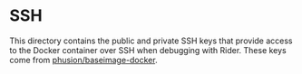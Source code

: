 # SSH

This directory contains the public and private SSH keys that provide access to the Docker container over SSH when debugging with Rider. These keys come from [phusion/baseimage-docker](https://github.com/phusion/baseimage-docker/tree/master/image/services/sshd/keys).

